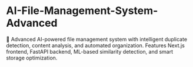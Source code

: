 # AI-File-Management-System-Advanced
🤖 Advanced AI-powered file management system with intelligent duplicate detection, content analysis, and automated organization. Features Next.js frontend, FastAPI backend, ML-based similarity detection, and smart storage optimization.
